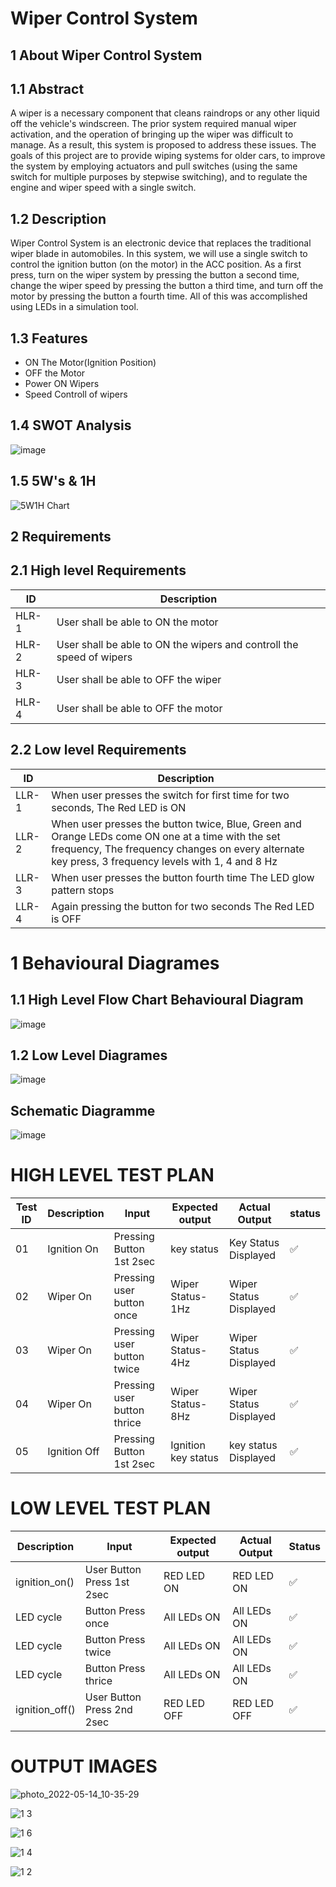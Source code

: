 # **Wiper Control System**

## **1 About Wiper Control System**

## **1.1 Abstract**

A wiper is a necessary component that cleans raindrops or any other liquid off the vehicle's windscreen. The prior system required manual wiper activation, and the operation of bringing up the wiper was difficult to manage. As a result, this system is proposed to address these issues. The goals of this project are to provide wiping systems for older cars, to improve the system by employing actuators and pull switches (using the same switch for multiple purposes by stepwise switching), and to regulate the engine and wiper speed with a single switch.

## **1.2 Description**

Wiper Control System is an electronic device that replaces the traditional wiper blade in automobiles. In this system, we will use a single switch to control the ignition button (on the motor) in the ACC position. As a first press, turn on the wiper system by pressing the button a second time, change the wiper speed by pressing the button a third time, and turn off the motor by pressing the button a fourth time. All of this was accomplished using LEDs in a simulation tool.

## **1.3 Features**
  - ON The Motor(Ignition Position)
  - OFF the Motor
  - Power ON Wipers
  - Speed Controll of wipers

## **1.4 SWOT Analysis**
  ![image](https://user-images.githubusercontent.com/101035721/168051944-525000fb-171d-4984-ab8e-7b1a4ec9c0d5.png)

  ## **1.5 5W's & 1H**
  ![5W1H Chart](https://user-images.githubusercontent.com/101035721/168054091-7c5eb964-7c75-4e84-b213-aada6aabc571.jpg)

  ## **2 Requirements**

  ## **2.1 High level Requirements**

  <html>
<body>
<!--StartFragment-->

ID | Description
-- | --
HLR-1 | User shall be able to ON the motor
HLR-2 | User shall be able to ON the wipers and controll the speed of wipers 
HLR-3 | User shall be able to OFF the wiper
HLR-4 | User shall be able to OFF the motor

<!--EndFragment-->
</body>
</html>

  ## **2.2 Low level Requirements**

<html>
<body>
<!--StartFragment-->

ID | Description
-- | --
LLR-1 | When user presses the switch for first time for two seconds, The Red LED is ON
LLR-2 | When user presses the button twice,  Blue, Green and Orange LEDs come ON one at a time with the set frequency, The frequency changes on every alternate key press, 3 frequency levels with 1, 4 and 8 Hz
LLR-3 | When user presses the button  fourth time The LED glow pattern stops 
LLR-4 | Again pressing the button for two seconds The Red LED is OFF

<!--EndFragment-->
</body>
</html>

# **1 Behavioural Diagrames**

## **1.1 High Level Flow Chart Behavioural Diagram**
![image](https://user-images.githubusercontent.com/101035721/168064915-51deb595-8240-42c5-a672-4f827d4366d0.png)

## **1.2 Low Level Diagrames**
![image](https://user-images.githubusercontent.com/101035721/168068643-54546953-ee1f-4601-a446-25e08b592789.png)

## **Schematic Diagramme**
![image](https://user-images.githubusercontent.com/101035721/168410775-7d0c6384-56ed-4957-b64e-789317acf299.png)

# HIGH LEVEL TEST PLAN 
 
<html> 
<body> 
<!--StartFragment--> 
 
Test ID | Description | Input | Expected output | Actual Output | status 
-- | -- | -- | -- | -- | -- 
01 | Ignition On |  Pressing Button 1st 2sec  | key status | Key Status Displayed |✅ 
02 | Wiper On | Pressing user button once | Wiper Status-1Hz | Wiper Status Displayed |✅ 
03 | Wiper On | Pressing user button twice | Wiper Status-4Hz | Wiper Status Displayed |✅ 
04 | Wiper On | Pressing user button thrice | Wiper Status-8Hz | Wiper Status Displayed |✅ 
05 | Ignition Off | Pressing Button 1st 2sec  | Ignition key status | key status Displayed |✅ 
 
<!--EndFragment--> 
</body> 
</html> 
 
 
# LOW LEVEL TEST PLAN 
 
<html> 
<body> 
<!--StartFragment--> 
 
Description | Input | Expected output | Actual Output | Status 
-- | -- | -- | -- | --  
ignition_on() | User Button Press 1st 2sec | RED LED ON | RED LED ON | ✅ 
LED cycle | Button Press once | All LEDs ON | All LEDs ON | ✅ 
LED cycle | Button Press twice | All LEDs ON | All LEDs ON | ✅ 
LED cycle | Button Press thrice | All LEDs ON | All LEDs ON | ✅ 
ignition_off() | User Button Press 2nd 2sec | RED LED OFF | RED LED OFF | ✅ 
 
<!--EndFragment--> 
</body> 
</html>


# **OUTPUT IMAGES**

![photo_2022-05-14_10-35-29](https://user-images.githubusercontent.com/101035658/168411780-85ceb31f-dbbc-4c14-ae01-5dbc8445adcb.jpg)

![1 3](https://user-images.githubusercontent.com/101035658/168411717-9fbd2982-7714-4823-b76f-bcbfead5c014.jpg)

![1 6](https://user-images.githubusercontent.com/101035658/168411757-99b6207d-f961-4ea3-aeeb-11d38c6190f4.jpg)

![1 4](https://user-images.githubusercontent.com/101035658/168411715-de195ad6-be5c-4b78-a796-84a4938f9c92.jpg)

![1 2](https://user-images.githubusercontent.com/101035658/168411718-58d5b9da-4e82-444d-a0ed-2113f8d969ed.jpg)

